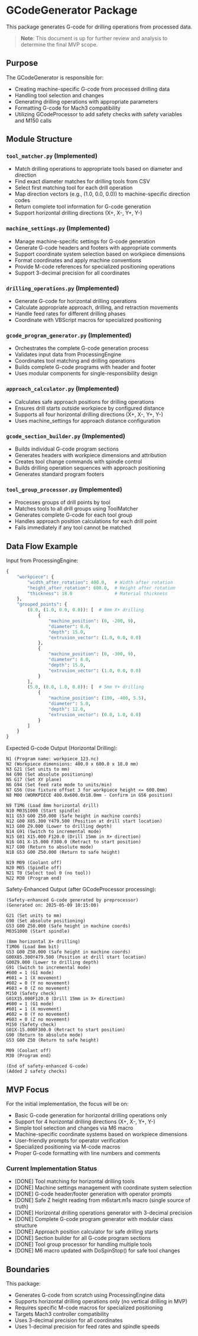 # GCodeGenerator Package

This package generates G-code for drilling operations from processed data.

> **Note**: This document is up for further review and analysis to determine the final MVP scope.

## Purpose

The GCodeGenerator is responsible for:
- Creating machine-specific G-code from processed drilling data
- Handling tool selection and changes
- Generating drilling operations with appropriate parameters
- Formatting G-code for Mach3 compatibility
- Utilizing GCodeProcessor to add safety checks with safety variables and M150 calls

## Module Structure

### `tool_matcher.py` (Implemented)
- Match drilling operations to appropriate tools based on diameter and direction
- Find exact diameter matches for drilling tools from CSV
- Select first matching tool for each drill operation
- Map direction vectors (e.g., (1.0, 0.0, 0.0)) to machine-specific direction codes
- Return complete tool information for G-code generation
- Support horizontal drilling directions (X+, X-, Y+, Y-)

### `machine_settings.py` (Implemented)
- Manage machine-specific settings for G-code generation
- Generate G-code headers and footers with appropriate comments
- Support coordinate system selection based on workpiece dimensions
- Format coordinates and apply machine conventions
- Provide M-code references for specialized positioning operations
- Support 3-decimal precision for all coordinates

### `drilling_operations.py` (Implemented)
- Generate G-code for horizontal drilling operations
- Calculate appropriate approach, drilling, and retraction movements
- Handle feed rates for different drilling phases
- Coordinate with VBScript macros for specialized positioning

### `gcode_program_generator.py` (Implemented)
- Orchestrates the complete G-code generation process
- Validates input data from ProcessingEngine
- Coordinates tool matching and drilling operations
- Builds complete G-code programs with header and footer
- Uses modular components for single-responsibility design

### `approach_calculator.py` (Implemented)
- Calculates safe approach positions for drilling operations
- Ensures drill starts outside workpiece by configured distance
- Supports all four horizontal drilling directions (X+, X-, Y+, Y-)
- Uses machine_settings for approach distance configuration

### `gcode_section_builder.py` (Implemented)
- Builds individual G-code program sections
- Generates headers with workpiece dimensions and attribution
- Creates tool change commands with spindle control
- Builds drilling operation sequences with approach positioning
- Generates standard program footers

### `tool_group_processor.py` (Implemented)
- Processes groups of drill points by tool
- Matches tools to all drill groups using ToolMatcher
- Generates complete G-code for each tool group
- Handles approach position calculations for each drill point
- Fails immediately if any tool cannot be matched

## Data Flow Example

Input from ProcessingEngine:
```python
{
    "workpiece": {
        "width_after_rotation": 400.0,   # Width after rotation
        "height_after_rotation": 600.0,  # Height after rotation
        "thickness": 18.0                # Material thickness
    },
    "grouped_points": {
        (8.0, (1.0, 0.0, 0.0)): [  # 8mm X+ drilling
            {
                "machine_position": (0, -200, 9),
                "diameter": 8.0,
                "depth": 15.0,
                "extrusion_vector": (1.0, 0.0, 0.0)
            },
            {
                "machine_position": (0, -300, 9),
                "diameter": 8.0,
                "depth": 15.0,
                "extrusion_vector": (1.0, 0.0, 0.0)
            }
        ],
        (5.0, (0.0, 1.0, 0.0)): [  # 5mm Y+ drilling
            {
                "machine_position": (100, -400, 5.5),
                "diameter": 5.0,
                "depth": 12.0,
                "extrusion_vector": (0.0, 1.0, 0.0)
            }
        ]
    }
}
```

Expected G-code Output (Horizontal Drilling):
```
N1 (Program name: workpiece_123.nc)
N2 (Workpiece dimensions: 400.0 x 600.0 x 18.0 mm)
N3 G21 (Set units to mm)
N4 G90 (Set absolute positioning)
N5 G17 (Set XY plane)
N6 G94 (Set feed rate mode to units/min)
N7 G56 (Use fixture offset 3 for workpiece height <= 600.0mm)
N8 M00 (WORKPIECE 400.0x600.0x18.0mm - Confirm in G56 position)

N9 T1M6 (Load 8mm horizontal drill)
N10 M03S1000 (Start spindle)
N11 G53 G00 Z50.000 (Safe height in machine coords)
N12 G00 X85.300 Y479.500 (Position at drill start location)
N13 G00 Z9.000 (Lower to drilling depth)
N14 G91 (Switch to incremental mode)
N15 G01 X15.000 F120.0 (Drill 15mm in X+ direction)
N16 G01 X-15.000 F300.0 (Retract to start position)
N17 G90 (Return to absolute mode)
N18 G53 G00 Z50.000 (Return to safe height)

N19 M09 (Coolant off)
N20 M05 (Spindle off)
N21 T0 (Select tool 0 (no tool))
N22 M30 (Program end)
```

Safety-Enhanced Output (after GCodeProcessor processing):
```
(Safety-enhanced G-code generated by preprocessor)
(Generated on: 2025-05-09 10:15:00)

G21 (Set units to mm)
G90 (Set absolute positioning)
G53 G00 Z50.000 (Safe height in machine coords)
M03S1000 (Start spindle)

(8mm horizontal X+ drilling)
T1M06 (Load 8mm bit)
G53 G00 Z50.000 (Safe height in machine coords)
G00X85.300Y479.500 (Position at drill start location)
G00Z9.000 (Lower to drilling depth)
G91 (Switch to incremental mode)
#600 = 1 (G1 mode)
#601 = 1 (X movement)
#602 = 0 (Y no movement)
#603 = 0 (Z no movement)
M150 (Safety check)
G01X15.000F120.0 (Drill 15mm in X+ direction)
#600 = 1 (G1 mode)
#601 = 1 (X movement)
#602 = 0 (Y no movement)
#603 = 0 (Z no movement)
M150 (Safety check)
G01X-15.000F300.0 (Retract to start position)
G90 (Return to absolute mode)
G53 G00 Z50 (Return to safe height)

M09 (Coolant off)
M30 (Program end)

(End of safety-enhanced G-code)
(Added 2 safety checks)
```

## MVP Focus

For the initial implementation, the focus will be on:
- Basic G-code generation for horizontal drilling operations only
- Support for 4 horizontal drilling directions (X+, X-, Y+, Y-)
- Simple tool selection and changes via M6 macro
- Machine-specific coordinate systems based on workpiece dimensions
- User-friendly prompts for operator verification
- Specialized positioning via M-code macros
- Proper G-code formatting with line numbers and comments

### Current Implementation Status
- [DONE] Tool matching for horizontal drilling tools
- [DONE] Machine settings management with coordinate system selection
- [DONE] G-code header/footer generation with operator prompts
- [DONE] Safe Z height reading from m6start.m1s macro (single source of truth)
- [DONE] Horizontal drilling operations generator with 3-decimal precision
- [DONE] Complete G-code program generator with modular class structure
- [DONE] Approach position calculator for safe drilling starts
- [DONE] Section builder for all G-code program sections
- [DONE] Tool group processor for handling multiple tools
- [DONE] M6 macro updated with DoSpinStop() for safe tool changes

## Boundaries

This package:
- Generates G-code from scratch using ProcessingEngine data
- Supports horizontal drilling operations only (no vertical drilling in MVP)
- Requires specific M-code macros for specialized positioning
- Targets Mach3 controller compatibility
- Uses 3-decimal precision for all coordinates
- Uses 1-decimal precision for feed rates and spindle speeds